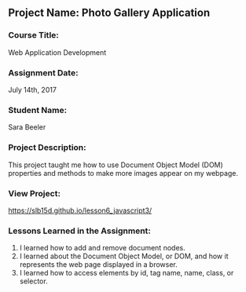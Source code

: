 ## Project Name:  Photo Gallery Application

### Course Title:
Web Application Development

### Assignment Date:  
July 14th, 2017

### Student Name:  
Sara Beeler

### Project Description:
This project taught me how to use Document Object Model (DOM) properties and methods to make more images appear on my webpage. 

### View Project:
https://slb15d.github.io/lesson6_javascript3/

### Lessons Learned in the Assignment:
1. I learned how to add and remove document nodes. 
2. I learned about the Document Object Model, or DOM, and how it represents the web page displayed in a browser. 
3. I learned how to access elements by id, tag name, name, class, or selector.
